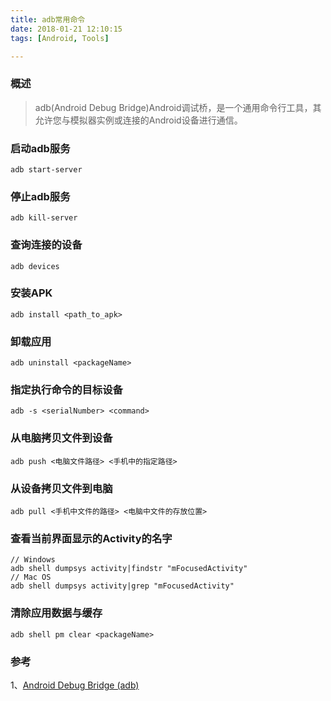 ```yaml
---
title: adb常用命令
date: 2018-01-21 12:10:15
tags: [Android, Tools]

---
```


### 概述

> adb(Android Debug Bridge)Android调试桥，是一个通用命令行工具，其允许您与模拟器实例或连接的Android设备进行通信。

<!-- more -->

### 启动adb服务

```Shell
adb start-server
```

### 停止adb服务

```shell
adb kill-server
```

### 查询连接的设备

```shell
adb devices 
```

### 安装APK

```shell
adb install <path_to_apk>
```

### 卸载应用

```shell
adb uninstall <packageName>
```

### 指定执行命令的目标设备

```shell
adb -s <serialNumber> <command>
```

### 从电脑拷贝文件到设备

```shell
adb push <电脑文件路径> <手机中的指定路径>
```

### 从设备拷贝文件到电脑

```shell
adb pull <手机中文件的路径> <电脑中文件的存放位置>
```

### 查看当前界面显示的Activity的名字

```shell
// Windows
adb shell dumpsys activity|findstr "mFocusedActivity"
// Mac OS
adb shell dumpsys activity|grep "mFocusedActivity"
```

### 清除应用数据与缓存

```shell
adb shell pm clear <packageName>
```
### 参考

1、[Android Debug Bridge (adb)](https://developer.android.google.cn/studio/command-line/adb.html?hl=zh-cn)



